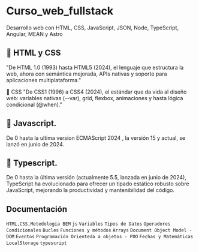 # Curso_web_fullstack
Desarrollo web con HTML, CSS, JavaScript, JSON, Node, TypeScript, Angular, MEAN y Astro

## 🚀 HTML y CSS
"De HTML 1.0 (1993) hasta HTML5 (2024), el lenguaje que estructura la web, ahora con semántica mejorada, APIs nativas y soporte para aplicaciones multiplataforma."

🎨 CSS
"De CSS1 (1996) a CSS4 (2024), el estándar que da vida al diseño web: variables nativas (--var), grid, flexbox, animaciones y hasta lógica condicional (@when)."

## 🚀 Javascript.
De 0 hasta la ultima version ECMAScript 2024 , la versión 15 y actual, se lanzó en junio de 2024.

## 🚀 Typescript.
De 0 hasta la última versión (actualmente 5.5, lanzada en junio de 2024), TypeScript ha evolucionado para ofrecer un tipado estático robusto sobre JavaScript, mejorando la productividad y mantenibilidad del código.


## Documentación

`HTML,CSS,Metedologia BEM` `js` `Variables` `Tipos de Datos` `Operadores` `Condicionales` `Bucles` `Funciones y métodos` `Arrays` `Document Object Model - DOM` `Eventos` `Programación Orienteda a objetos - POO` `Fechas y Matemáticas` `LocalStorage` `typescript`

